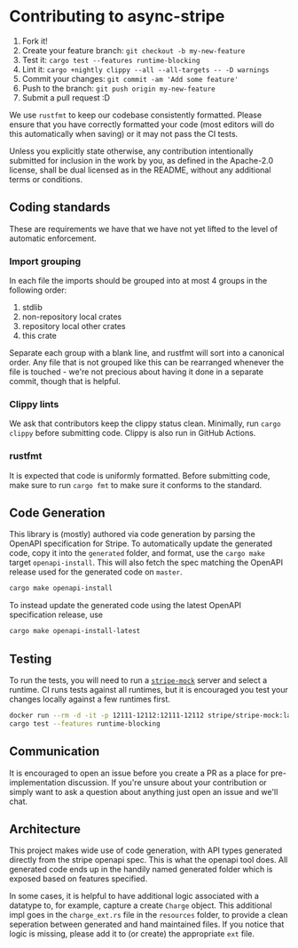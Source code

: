 # Contributing to async-stripe

1. Fork it!
2. Create your feature branch: `git checkout -b my-new-feature`
3. Test it: `cargo test --features runtime-blocking`
4. Lint it: `cargo +nightly clippy --all --all-targets -- -D warnings`
5. Commit your changes: `git commit -am 'Add some feature'`
6. Push to the branch: `git push origin my-new-feature`
7. Submit a pull request :D

We use `rustfmt` to keep our codebase consistently formatted. Please ensure that
you have correctly formatted your code (most editors will do this automatically
when saving) or it may not pass the CI tests.

Unless you explicitly state otherwise, any contribution intentionally
submitted for inclusion in the work by you, as defined in the
Apache-2.0 license, shall be dual licensed as in the README, without any
additional terms or conditions.

## Coding standards

These are requirements we have that we have not yet lifted to the level of
automatic enforcement.

### Import grouping

In each file the imports should be grouped into at most 4 groups in the
following order:

1. stdlib
2. non-repository local crates
3. repository local other crates
4. this crate

Separate each group with a blank line, and rustfmt will sort into a canonical
order. Any file that is not grouped like this can be rearranged whenever the
file is touched - we're not precious about having it done in a separate commit,
though that is helpful.

### Clippy lints

We ask that contributors keep the clippy status clean. Minimally, run `cargo clippy`
before submitting code. Clippy is also run in GitHub Actions.

### rustfmt

It is expected that code is uniformly formatted. Before submitting code, make sure
to run `cargo fmt` to make sure it conforms to the standard.

## Code Generation

This library is (mostly) authored via code generation by parsing the OpenAPI specification for Stripe.
To automatically update the generated code, copy it into the `generated` folder, and format, use the `cargo make` target
`openapi-install`. This will also fetch the spec matching the OpenAPI release used for the generated
code on `master`.

```sh
cargo make openapi-install
```

To instead update the generated code using the latest OpenAPI specification release, use

```sh
cargo make openapi-install-latest
```

## Testing

To run the tests, you will need
to run a [`stripe-mock`](https://github.com/stripe/stripe-mock) server and select a runtime. CI runs tests against all runtimes, but it is encouraged you test your changes locally against a few runtimes first.

```sh
docker run --rm -d -it -p 12111-12112:12111-12112 stripe/stripe-mock:latest
cargo test --features runtime-blocking
```

## Communication

It is encouraged to open an issue before you create a PR as a place for pre-implementation
discussion. If you're unsure about your contribution or simply want to ask a question about anything just open an issue and we'll chat.

## Architecture

This project makes wide use of code generation, with API types generated directly from the stripe
openapi spec. This is what the openapi tool does. All generated code ends up in the handily named
generated folder which is exposed based on features specified.

In some cases, it is helpful to have additional logic associated with a datatype to, for example,
capture a create `Charge` object. This additional impl goes in the `charge_ext.rs` file in the
`resources` folder, to provide a clean seperation between generated and hand maintained files.
If you notice that logic is missing, please add it to (or create) the appropriate `ext` file.
 
